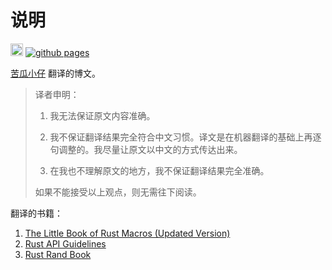 # 说明

[<img alt="github" src="https://img.shields.io/github/license/zjp-CN/translation?color=blue" height="20">](https://github.com/zjp-CN/translation)
[![github pages](https://github.com/zjp-CN/translation/actions/workflows/deploy.yml/badge.svg)](https://github.com/zjp-CN/translation/actions/workflows/deploy.yml)

[苦瓜小仔](https://github.com/zjp-CN) 翻译的博文。

> 译者申明：
> 
> 1. 我无法保证原文内容准确。
>
> 2. 我不保证翻译结果完全符合中文习惯。译文是在机器翻译的基础上再逐句调整的。我尽量让原文以中文的方式传达出来。
>
> 3. 在我也不理解原文的地方，我不保证翻译结果完全准确。
> 
> 如果不能接受以上观点，则无需往下阅读。

翻译的书籍：

1. [The Little Book of Rust Macros (Updated Version)](https://github.com/zjp-CN/tlborm)
2. [Rust API Guidelines](https://github.com/zjp-CN/api-guidelines)
3. [Rust Rand Book](https://github.com/zjp-CN/Rust-Rand-Book-zh) 
